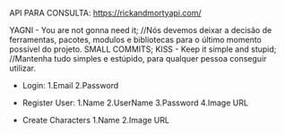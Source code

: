 API PARA CONSULTA: https://rickandmortyapi.com/

YAGNI - You are not gonna need it;
//Nós devemos deixar a decisão de ferramentas, pacotes, modulos e bibliotecas para o último momento possível do projeto.
SMALL COMMITS;
KISS - Keep it simple and stupid;
//Mantenha tudo simples e estúpido, para qualquer pessoa conseguir utilizar.

-   Login:
    1.Email
    2.Password

-   Register User:
    1.Name
    2.UserName
    3.Password
    4.Image URL

-   Create Characters
    1.Name
    2.Image URL
